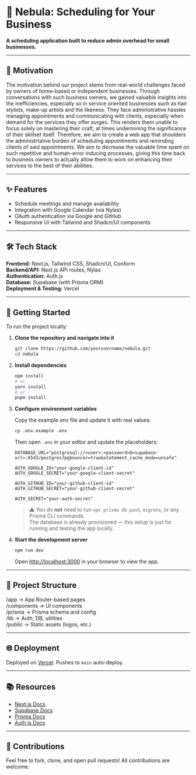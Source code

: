 # 🌌 Nebula: Scheduling for Your Business

**A scheduling application built to reduce admin overhead for small businesses.**

---

## 🎯 Motivation

The motivation behind our project stems from real-world challenges faced by owners of 
home-based or independent businesses. Through conversations with such business owners, 
we gained valuable insights into the inefficiencies, especially so in service oriented 
businesses such as hair stylists, make-up artists and the likeness. They face administrative
hassles managing appointments and communicating with clients, especially when demand for the services
they offer surges. This renders them unable to focus solely on mastering their craft, at times 
undermining the significance of their skillset itself. Therefore, we aim to create a web app that 
shoulders the administrtative burden of scheduling appointments and reminding clients of said 
appointments. We aim to decrease the valuable time spent on such repetitive and human-error inducing
processes, giving this time back to business owners to actually allow them to work on enhancing their
services to the best of their abilities.

---

## ✨ Features

- Schedule meetings and manage availability
- Integration with Google Calendar (via Nylas)
- OAuth authentication via Google and GitHub
- Responsive UI with Tailwind and Shadcn/UI components

---

## 🛠 Tech Stack

**Frontend:** Next.js, Tailwind CSS, Shadcn/UI, Conform  
**Backend/API:** Next.js API routes, Nylas  
**Authentication:** Auth.js  
**Database:** Supabase (with Prisma ORM)  
**Deployment & Testing:** Vercel

---

## 🚀 Getting Started

To run the project locally:

1. **Clone the repository and navigate into it**

   ```bash
   git clone https://github.com/yourusername/nebula.git
   cd nebula
   ```

2. **Install dependencies**

   ```bash
   npm install
   # or
   yarn install
   # or
   pnpm install
   ```

3. **Configure environment variables**

   Copy the example env file and update it with real values:

   ```bash
   cp .env.example .env
   ```

   Then open `.env` in your editor and update the placeholders:

   ```env
   DATABASE_URL="postgresql://<user>:<password>@<supabase-url>:6543/postgres?pgbouncer=true&statement_cache_mode=unsafe"

   AUTH_GOOGLE_ID="your-google-client-id"
   AUTH_GOOGLE_SECRET="your-google-client-secret"

   AUTH_GITHUB_ID="your-github-client-id"
   AUTH_GITHUB_SECRET="your-github-client-secret"

   AUTH_SECRET="your-auth-secret"
   ```

   > ⚠️ You do **not** need to run `npx prisma db push`, `migrate`, or any Prisma CLI commands.  
   > The database is already provisioned — this setup is just for running and testing the app locally.

4. **Start the development server**

   ```bash
   npm run dev
   ```

   Open [http://localhost:3000](http://localhost:3000) in your browser to view the app.

---

## 📁 Project Structure

/app → App Router-based pages  
/components → UI components  
/prisma → Prisma schema and config  
/lib → Auth, DB, utilities  
/public → Static assets (logos, etc.)

---

## 🌐 Deployment

Deployed on [Vercel](https://vercel.com/). Pushes to `main` auto-deploy.

---

## 📚 Resources

- [Next.js Docs](https://nextjs.org/docs)
- [Supabase Docs](https://supabase.com/docs)
- [Prisma Docs](https://www.prisma.io/docs)
- [Auth.js Docs](https://authjs.dev)

---

## 🤝 Contributions

Feel free to fork, clone, and open pull requests! All contributions are welcome.
